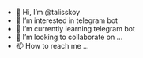 - 👋 Hi, I’m @talisskoy
- 👀 I’m interested in telegram bot
- 🌱 I’m currently learning telegram bot
- 💞️ I’m looking to collaborate on ... 
- 📫 How to reach me ...

<!---
talisskoy/talisskoy is a ✨ special ✨ repository because its `README.md` (this file) appears on your GitHub profile.
You can click the Preview link to take a look at your changes.
--->

